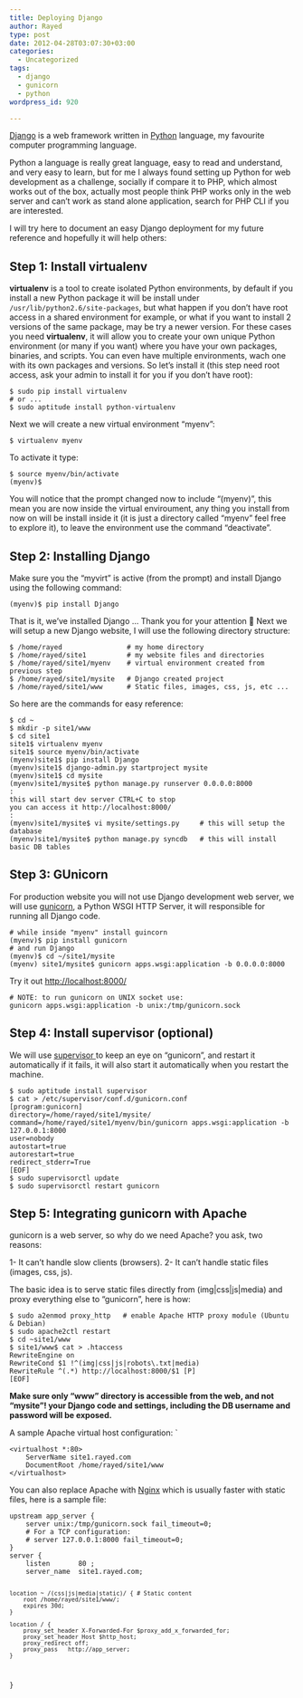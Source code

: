 ```yaml
---
title: Deploying Django
author: Rayed
type: post
date: 2012-04-28T03:07:30+03:00
categories:
  - Uncategorized
tags:
  - django
  - gunicorn
  - python
wordpress_id: 920

---
```

<p><a href="https://www.djangoproject.com/">Django</a> is a web framework written in <a href="http://www.python.org/">Python</a> language, my favourite computer programming language.</p>
<p>Python a language is really great language, easy to read and understand, and very easy to learn, but for me I always found setting up Python for web development as a challenge, socially if compare it to PHP, which almost works out of the box, actually most people think PHP works only in the web server and can&#8217;t work as stand alone application, search for PHP CLI if you are interested.</p>
<p>I will try here to document an easy Django deployment for my future reference and hopefully it will help others: <!--more--></p>
<h2>Step 1: Install virtualenv</h2>
<p><strong>virtualenv</strong> is a tool to create isolated Python environments, by default if you install a new Python package it will be install under <code>/usr/lib/python2.6/site-packages</code>, but what happen if you don&#8217;t have root access in a shared environment for example, or what if you want to install 2 versions of the same package, may be try a newer version. For these cases you need <strong>virtualenv</strong>, it will allow you to create your own unique Python environment (or many if you want) where you have your own packages, binaries, and scripts. You can even have multiple environments, wach one with its own packages and versions. So let&#8217;s install it (this step need root access, ask your admin to install it for you if you don&#8217;t have root):</p>
<pre><code>$ sudo pip install virtualenv
# or ...
$ sudo aptitude install python-virtualenv
</code></pre>
<p>Next we will create a new virtual environment &#8220;myenv&#8221;:</p>
<pre><code>$ virtualenv myenv
</code></pre>
<p>To activate it type:</p>
<pre><code>$ source myenv/bin/activate
(myenv)$ 
</code></pre>
<p>You will notice that the prompt changed now to include &#8220;(myenv)&#8221;, this mean you are now inside the virtual enviroument, any thing you install from now on will be install inside it (it is just a directory called &#8220;myenv&#8221; feel free to explore it), to leave the environment use the command &#8220;deactivate&#8221;.</p>
<h2>Step 2: Installing Django</h2>
<p>Make sure you the &#8220;myvirt&#8221; is active (from the prompt) and install Django using the following command:</p>
<pre><code>(myenv)$ pip install Django
</code></pre>
<p>That is it, we&#8217;ve installed Django &#8230; Thank you for your attention 🙂 Next we will setup a new Django website, I will use the following directory structure:</p>
<pre><code>$ /home/rayed                # my home directory
$ /home/rayed/site1          # my website files and directories 
$ /home/rayed/site1/myenv    # virtual environment created from previous step
$ /home/rayed/site1/mysite   # Django created project
$ /home/rayed/site1/www      # Static files, images, css, js, etc ... 
</code></pre>
<p>So here are the commands for easy reference:</p>
<pre><code>$ cd ~
$ mkdir -p site1/www
$ cd site1
site1$ virtualenv myenv
site1$ source myenv/bin/activate
(myenv)site1$ pip install Django
(myenv)site1$ django-admin.py startproject mysite
(myenv)site1$ cd mysite
(myenv)site1/mysite$ python manage.py runserver 0.0.0.0:8000
:
this will start dev server CTRL+C to stop
you can access it http://localhost:8000/
:
(myenv)site1/mysite$ vi mysite/settings.py     # this will setup the database
(myenv)site1/mysite$ python manage.py syncdb   # this will install basic DB tables
</code></pre>
<h2>Step 3: GUnicorn</h2>
<p>For production website you will not use Django development web server, we will use <a href="http://gunicorn.org/">gunicorn</a>, a Python WSGI HTTP Server, it will responsible for running all Django code.</p>
<pre><code># while inside "myenv" install guincorn
(myenv)$ pip install gunicorn
# and run Django
(myenv)$ cd ~/site1/mysite
(myenv) site1/mysite$ gunicorn apps.wsgi:application -b 0.0.0.0:8000
</code></pre>
<p>Try it out <a href="http://localhost:8000/">http://localhost:8000/</a></p>
<pre><code># NOTE: to run gunicorn on UNIX socket use:
gunicorn apps.wsgi:application -b unix:/tmp/gunicorn.sock
</code></pre>
<h2>Step 4: Install supervisor (optional)</h2>
<p>We will use <a href="http://supervisord.org/">supervisor </a> to keep an eye on &#8220;gunicorn&#8221;, and restart it automatically if it fails, it will also start it automatically when you restart the machine.</p>
<pre><code>$ sudo aptitude install supervisor
$ cat &gt; /etc/supervisor/conf.d/gunicorn.conf 
[program:gunicorn]
directory=/home/rayed/site1/mysite/
command=/home/rayed/site1/myenv/bin/gunicorn apps.wsgi:application -b 127.0.0.1:8000
user=nobody
autostart=true
autorestart=true
redirect_stderr=True
[EOF]
$ sudo supervisorctl update
$ sudo supervisorctl restart gunicorn
</code></pre>
<h2>Step 5: Integrating gunicorn with Apache</h2>
<p>gunicorn is a web server, so why do we need Apache? you ask, two reasons:</p>
<p>1- It can&#8217;t handle slow clients (browsers). 2- It can&#8217;t handle static files (images, css, js).</p>
<p>The basic idea is to serve static files directly from (img|css|js|media) and proxy everything else to &#8220;gunicorn&#8221;, here is how:</p>
<pre><code>$ sudo a2enmod proxy_http   # enable Apache HTTP proxy module (Ubuntu &amp; Debian)
$ sudo apache2ctl restart
$ cd ~site1/www
$ site1/www$ cat &gt; .htaccess
RewriteEngine on
RewriteCond $1 !^(img|css|js|robots\.txt|media)
RewriteRule ^(.*) http://localhost:8000/$1 [P]
[EOF]
</code></pre>
<p><strong>Make sure only &#8220;www&#8221; directory is accessible from the web, and not &#8220;mysite&#8221;! your Django code and settings, including the DB username and password will be exposed.</strong></p>
<p>A sample Apache virtual host configuration: `</p>
<pre><code>&lt;virtualhost *:80&gt;
    ServerName site1.rayed.com
    DocumentRoot /home/rayed/site1/www
&lt;/virtualhost&gt;
</code></pre>
<p>You can also replace Apache with <a href="http://wiki.nginx.org/Main">Nginx</a> which is usually faster with static files, here is a sample file:</p>
<pre><code>upstream app_server {
    server unix:/tmp/gunicorn.sock fail_timeout=0;
    # For a TCP configuration:
    # server 127.0.0.1:8000 fail_timeout=0;
}
server {
    listen       80 ;
    server_name  site1.rayed.com;

    location ~ /(css|js|media|static)/ { # Static content
        root /home/rayed/site1/www/;
        expires 30d;
    }

    location / {
        proxy_set_header X-Forwarded-For $proxy_add_x_forwarded_for;
        proxy_set_header Host $http_host;
        proxy_redirect off;
        proxy_pass   http://app_server;
    }
}
</code></pre>
